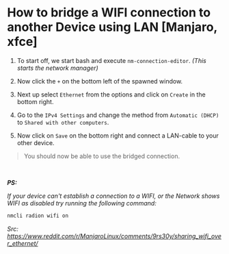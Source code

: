 # How to bridge a WIFI connection to another Device using LAN [Manjaro, xfce]

1. To start off, we start bash and execute `nm-connection-editor`. _(This starts the network manager)_

2. Now click the `+` on the bottom left of the spawned window.

3. Next up select `Ethernet` from the options and click on `Create` in the bottom right.

4. Go to the `IPv4 Settings` and change the method from `Automatic (DHCP)` to `Shared with other computers`.

5. Now click on `Save` on the bottom right and connect a LAN-cable to your other device.

> You should now be able to use the bridged connection.

<br>

**_PS:_**

_If your device can't establish a connection to a WIFI, or the Network shows WIFI as disabled try running the following
command:_

```bash
nmcli radion wifi on
```

_Src:_ *https://www.reddit.com/r/ManjaroLinux/comments/9rs30y/sharing_wifi_over_ethernet/*
